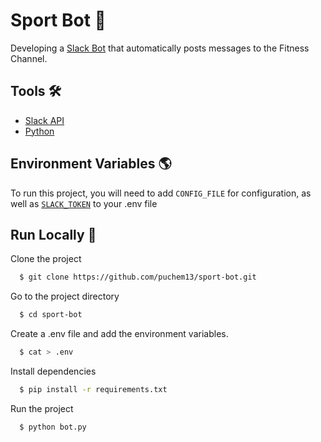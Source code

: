 # Sport Bot 🤖

Developing a [Slack Bot](https://slack.com/intl/en-in/help/articles/115005265703-Create-a-bot-for-your-workspace) that automatically posts messages to the Fitness Channel.


## Tools 🛠️

- [Slack API](https://api.slack.com/)
- [Python](https://www.python.org/)


## Environment Variables 🌎

To run this project, you will need to add `CONFIG_FILE` for configuration, as well as [`SLACK_TOKEN`](https://slack.dev/python-slack-sdk/web/index.html) to your .env file


## Run Locally 📝

Clone the project
```bash
  $ git clone https://github.com/puchem13/sport-bot.git
```

Go to the project directory
```bash
  $ cd sport-bot
```

Create a .env file and add the environment variables.
```bash
  $ cat > .env
```

Install dependencies
```bash
  $ pip install -r requirements.txt
```

Run the project
```bash
  $ python bot.py
```
